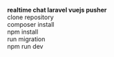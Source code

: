 <b>  realtime chat laravel vuejs pusher </b> <br>
 clone repository<br>
 composer install<br>
 npm install<br>
 run migration<br>
 npm run dev <br>
